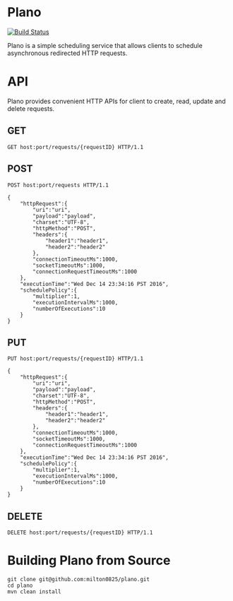 # Plano
[![Build Status](https://travis-ci.org/milton0825/plano.svg?branch=master)](https://travis-ci.org/milton0825/plano)

Plano is a simple scheduling service that allows clients to schedule asynchronous redirected HTTP requests.

# API
Plano provides convenient HTTP APIs for client to create, read, update and delete requests.

## GET
```
GET host:port/requests/{requestID} HTTP/1.1
```

## POST
```
POST host:port/requests HTTP/1.1

{
    "httpRequest":{
        "uri":"uri",
        "payload":"payload",
        "charset":"UTF-8",
        "httpMethod":"POST",
        "headers":{
            "header1":"header1",
            "header2":"header2"
        },
        "connectionTimeoutMs":1000,
        "socketTimeoutMs":1000,
        "connectionRequestTimeoutMs":1000
    },
    "executionTime":"Wed Dec 14 23:34:16 PST 2016",
    "schedulePolicy":{
        "multiplier":1,
        "executionIntervalMs":1000,
        "numberOfExecutions":10
    }
}
```

## PUT
```
PUT host:port/requests/{requestID} HTTP/1.1

{
    "httpRequest":{
        "uri":"uri",
        "payload":"payload",
        "charset":"UTF-8",
        "httpMethod":"POST",
        "headers":{
            "header1":"header1",
            "header2":"header2"
        },
        "connectionTimeoutMs":1000,
        "socketTimeoutMs":1000,
        "connectionRequestTimeoutMs":1000
    },
    "executionTime":"Wed Dec 14 23:34:16 PST 2016",
    "schedulePolicy":{
        "multiplier":1,
        "executionIntervalMs":1000,
        "numberOfExecutions":10
    }
}
```

## DELETE
```
DELETE host:port/requests/{requestID} HTTP/1.1
```

# Building Plano from Source
```
git clone git@github.com:milton0825/plano.git
cd plano
mvn clean install
```